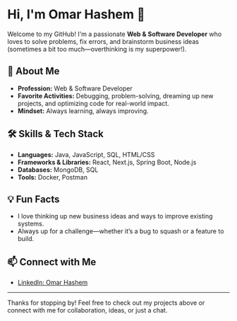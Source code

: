 # Hi, I'm Omar Hashem 👋

Welcome to my GitHub! I'm a passionate **Web & Software Developer** who loves to solve problems, fix errors, and brainstorm business ideas (sometimes a bit too much—overthinking is my superpower!).

## 🚀 About Me

- **Profession:** Web & Software Developer
- **Favorite Activities:** Debugging, problem-solving, dreaming up new projects, and optimizing code for real-world impact.
- **Mindset:** Always learning, always improving.

## 🛠️ Skills & Tech Stack

- **Languages:** Java, JavaScript, SQL, HTML/CSS
- **Frameworks & Libraries:** React, Next.js, Spring Boot, Node.js
- **Databases:** MongoDB, SQL
- **Tools:** Docker, Postman

## 💡 Fun Facts

- I love thinking up new business ideas and ways to improve existing systems.
- Always up for a challenge—whether it’s a bug to squash or a feature to build.

## 📫 Connect with Me

- [LinkedIn: Omar Hashem](https://www.linkedin.com/in/omar-hashem-80b808265/)

---

Thanks for stopping by! Feel free to check out my projects above or connect with me for collaboration, ideas, or just a chat.
